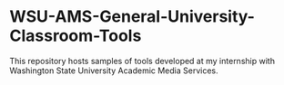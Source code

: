 # WSU-AMS-General-University-Classroom-Tools
This repository hosts samples of tools developed at my internship with Washington State University Academic Media Services.
